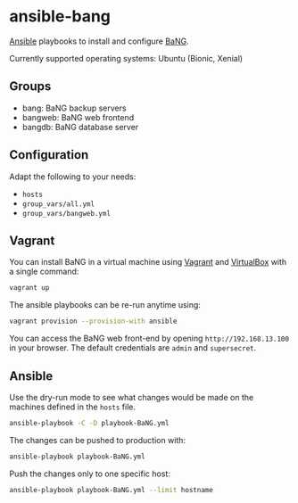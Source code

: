 ansible-bang
============

[Ansible](https://www.ansible.com) playbooks to install and configure [BaNG](https://github.com/isgphys/BaNG).

Currently supported operating systems: Ubuntu (Bionic, Xenial)

Groups
------

  * bang: BaNG backup servers
  * bangweb: BaNG web frontend
  * bangdb: BaNG database server

Configuration
-------------

Adapt the following to your needs:

  * `hosts`
  * `group_vars/all.yml`
  * `group_vars/bangweb.yml`

Vagrant
-------

You can install BaNG in a virtual machine using [Vagrant](https://www.vagrantup.com) and [VirtualBox](https://www.virtualbox.org) with a single command:

```sh
vagrant up
```

The ansible playbooks can be re-run anytime using:

```sh
vagrant provision --provision-with ansible
```

You can access the BaNG web front-end by opening `http://192.168.13.100` in your browser. The default credentials are `admin` and `supersecret`.

Ansible
-------

Use the dry-run mode to see what changes would be made on the machines defined in the `hosts` file.

```sh
ansible-playbook -C -D playbook-BaNG.yml
```

The changes can be pushed to production with:

```sh
ansible-playbook playbook-BaNG.yml
```

Push the changes only to one specific host:

```sh
ansible-playbook playbook-BaNG.yml --limit hostname
```
